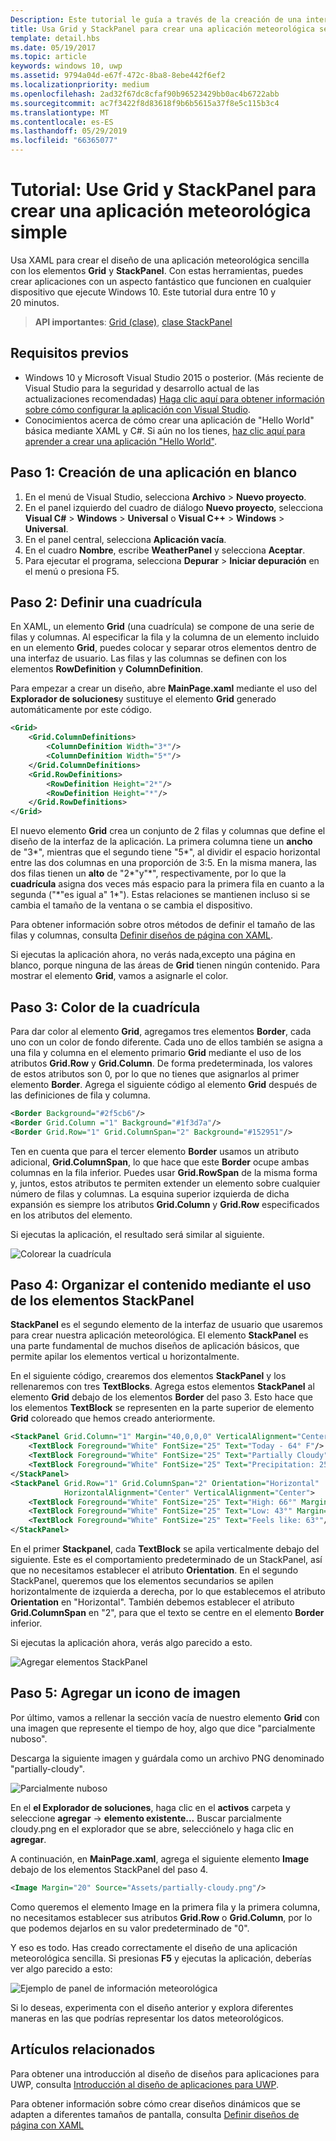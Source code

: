 ```yaml
---
Description: Este tutorial le guía a través de la creación de una interfaz de usuario de la aplicación básica. Aquí se explica y se muestra el uso de Grid y StackPanel, dos de los elementos XAML más comunes.
title: Usa Grid y StackPanel para crear una aplicación meteorológica sencilla.
template: detail.hbs
ms.date: 05/19/2017
ms.topic: article
keywords: windows 10, uwp
ms.assetid: 9794a04d-e67f-472c-8ba8-8ebe442f6ef2
ms.localizationpriority: medium
ms.openlocfilehash: 2ad32f67dc8cfaf90b96523429bb0ac4b6722abb
ms.sourcegitcommit: ac7f3422f8d83618f9b6b5615a37f8e5c115b3c4
ms.translationtype: MT
ms.contentlocale: es-ES
ms.lasthandoff: 05/29/2019
ms.locfileid: "66365077"
---
```

# <a name="tutorial-use-grid-and-stackpanel-to-create-a-simple-weather-app"></a>Tutorial: Use Grid y StackPanel para crear una aplicación meteorológica simple

Usa XAML para crear el diseño de una aplicación meteorológica sencilla con los elementos **Grid** y **StackPanel**. Con estas herramientas, puedes crear aplicaciones con un aspecto fantástico que funcionen en cualquier dispositivo que ejecute Windows 10. Este tutorial dura entre 10 y 20 minutos.

> **API importantes**: [Grid (clase)](https://docs.microsoft.com/en-us/uwp/api/windows.ui.xaml.controls.grid), [clase StackPanel](https://docs.microsoft.com/en-us/uwp/api/windows.ui.xaml.controls.stackpanel)

## <a name="prerequisites"></a>Requisitos previos
- Windows 10 y Microsoft Visual Studio 2015 o posterior. (Más reciente de Visual Studio para la seguridad y desarrollo actual de las actualizaciones recomendadas) [Haga clic aquí para obtener información sobre cómo configurar la aplicación con Visual Studio](../../get-started/get-set-up.md).
- Conocimientos acerca de cómo crear una aplicación de "Hello World" básica mediante XAML y C#. Si aún no los tienes, [haz clic aquí para aprender a crear una aplicación "Hello World"](https://docs.microsoft.com/windows/uwp/get-started/create-a-hello-world-app-xaml-universal).

## <a name="step-1-create-a-blank-app"></a>Paso 1: Creación de una aplicación en blanco
1. En el menú de Visual Studio, selecciona **Archivo** > **Nuevo proyecto**.
2. En el panel izquierdo del cuadro de diálogo **Nuevo proyecto**, selecciona **Visual C#**  > **Windows** > **Universal** o **Visual C++**  > **Windows** > **Universal**.
3. En el panel central, selecciona **Aplicación vacía**.
4. En el cuadro **Nombre**, escribe **WeatherPanel** y selecciona **Aceptar**.
5. Para ejecutar el programa, selecciona **Depurar** > **Iniciar depuración** en el menú o presiona F5.

## <a name="step-2-define-a-grid"></a>Paso 2: Definir una cuadrícula
En XAML, un elemento **Grid** (una cuadrícula) se compone de una serie de filas y columnas. Al especificar la fila y la columna de un elemento incluido en un elemento **Grid**, puedes colocar y separar otros elementos dentro de una interfaz de usuario. Las filas y las columnas se definen con los elementos **RowDefinition** y **ColumnDefinition**.

Para empezar a crear un diseño, abre **MainPage.xaml** mediante el uso del **Explorador de soluciones**y sustituye el elemento **Grid** generado automáticamente por este código.

```xml
<Grid>
    <Grid.ColumnDefinitions>
        <ColumnDefinition Width="3*"/>
        <ColumnDefinition Width="5*"/>
    </Grid.ColumnDefinitions>
    <Grid.RowDefinitions>
        <RowDefinition Height="2*"/>
        <RowDefinition Height="*"/>
    </Grid.RowDefinitions>
</Grid>
```

El nuevo elemento **Grid** crea un conjunto de 2 filas y columnas que define el diseño de la interfaz de la aplicación. La primera columna tiene un **ancho** de "3\*", mientras que el segundo tiene "5\*", al dividir el espacio horizontal entre las dos columnas en una proporción de 3:5. En la misma manera, las dos filas tienen un **alto** de "2\*"y"\*", respectivamente, por lo que la **cuadrícula** asigna dos veces más espacio para la primera fila en cuanto a la segunda ("\*"es igual a" 1\*"). Estas relaciones se mantienen incluso si se cambia el tamaño de la ventana o se cambia el dispositivo.

Para obtener información sobre otros métodos de definir el tamaño de las filas y columnas, consulta [Definir diseños de página con XAML](https://docs.microsoft.com/windows/uwp/layout/layouts-with-xaml).

Si ejecutas la aplicación ahora, no verás nada,excepto una página en blanco, porque ninguna de las áreas de **Grid** tienen ningún contenido. Para mostrar el elemento **Grid**, vamos a asignarle el color.

## <a name="step-3-color-the-grid"></a>Paso 3: Color de la cuadrícula
Para dar color al elemento **Grid**, agregamos tres elementos **Border**, cada uno con un color de fondo diferente. Cada uno de ellos también se asigna a una fila y columna en el elemento primario **Grid** mediante el uso de los atributos **Grid.Row** y **Grid.Column**. De forma predeterminada, los valores de estos atributos son 0, por lo que no tienes que asignarlos al primer elemento **Border**. Agrega el siguiente código al elemento **Grid** después de las definiciones de fila y columna.

```xml
<Border Background="#2f5cb6"/>
<Border Grid.Column ="1" Background="#1f3d7a"/>
<Border Grid.Row="1" Grid.ColumnSpan="2" Background="#152951"/>
```

Ten en cuenta que para el tercer elemento **Border** usamos un atributo adicional, **Grid.ColumnSpan**, lo que hace que este **Border** ocupe ambas columnas en la fila inferior. Puedes usar **Grid.RowSpan** de la misma forma y, juntos, estos atributos te permiten extender un elemento sobre cualquier número de filas y columnas. La esquina superior izquierda de dicha expansión es siempre los atributos **Grid.Column** y **Grid.Row** especificados en los atributos del elemento.

Si ejecutas la aplicación, el resultado será similar al siguiente.

![Colorear la cuadrícula](images/grid-weather-1.png)

## <a name="step-4-organize-content-by-using-stackpanel-elements"></a>Paso 4: Organizar el contenido mediante el uso de los elementos StackPanel
**StackPanel** es el segundo elemento de la interfaz de usuario que usaremos para crear nuestra aplicación meteorológica. El elemento **StackPanel** es una parte fundamental de muchos diseños de aplicación básicos, que permite apilar los elementos vertical u horizontalmente.

En el siguiente código, crearemos dos elementos **StackPanel** y los rellenaremos con tres **TextBlocks**. Agrega estos elementos **StackPanel** al elemento **Grid** debajo de los elementos **Border** del paso 3. Esto hace que los elementos **TextBlock** se representen en la parte superior de elemento **Grid** coloreado que hemos creado anteriormente.

```xml
<StackPanel Grid.Column="1" Margin="40,0,0,0" VerticalAlignment="Center">
    <TextBlock Foreground="White" FontSize="25" Text="Today - 64° F"/>
    <TextBlock Foreground="White" FontSize="25" Text="Partially Cloudy"/>
    <TextBlock Foreground="White" FontSize="25" Text="Precipitation: 25%"/>
</StackPanel>
<StackPanel Grid.Row="1" Grid.ColumnSpan="2" Orientation="Horizontal"
            HorizontalAlignment="Center" VerticalAlignment="Center">
    <TextBlock Foreground="White" FontSize="25" Text="High: 66°" Margin="0,0,20,0"/>
    <TextBlock Foreground="White" FontSize="25" Text="Low: 43°" Margin="0,0,20,0"/>
    <TextBlock Foreground="White" FontSize="25" Text="Feels like: 63°"/>
</StackPanel>
```

En el primer **Stackpanel**, cada **TextBlock** se apila verticalmente debajo del siguiente. Este es el comportamiento predeterminado de un StackPanel, así que no necesitamos establecer el atributo **Orientation**. En el segundo StackPanel, queremos que los elementos secundarios se apilen horizontalmente de izquierda a derecha, por lo que establecemos el atributo **Orientation** en "Horizontal". También debemos establecer el atributo **Grid.ColumnSpan** en "2", para que el texto se centre en el elemento **Border** inferior.

Si ejecutas la aplicación ahora, verás algo parecido a esto.

![Agregar elementos StackPanel](images/grid-weather-2.png)

## <a name="step-5-add-an-image-icon"></a>Paso 5: Agregar un icono de imagen

Por último, vamos a rellenar la sección vacía de nuestro elemento **Grid** con una imagen que represente el tiempo de hoy, algo que dice "parcialmente nuboso".

Descarga la siguiente imagen y guárdala como un archivo PNG denominado "partially-cloudy".

![Parcialmente nuboso](images/partially-cloudy.PNG)

En el **el Explorador de soluciones**, haga clic en el **activos** carpeta y seleccione **agregar** -> **elemento existente...** Buscar parcialmente cloudy.png en el explorador que se abre, selecciónelo y haga clic en **agregar**.

A continuación, en **MainPage.xaml**, agrega el siguiente elemento **Image** debajo de los elementos StackPanel del paso 4.

```xml
<Image Margin="20" Source="Assets/partially-cloudy.png"/>
```

Como queremos el elemento Image en la primera fila y la primera columna, no necesitamos establecer sus atributos **Grid.Row** o **Grid.Column**, por lo que podemos dejarlos en su valor predeterminado de "0".

Y eso es todo. Has creado correctamente el diseño de una aplicación meteorológica sencilla. Si presionas **F5** y ejecutas la aplicación, deberías ver algo parecido a esto:

![Ejemplo de panel de información meteorológica](images/grid-weather-3.PNG)

Si lo deseas, experimenta con el diseño anterior y explora diferentes maneras en las que podrías representar los datos meteorológicos.

## <a name="related-articles"></a>Artículos relacionados
Para obtener una introducción al diseño de diseños para aplicaciones para UWP, consulta [Introducción al diseño de aplicaciones para UWP](https://docs.microsoft.com/windows/uwp/layout/design-and-ui-intro).

Para obtener información sobre cómo crear diseños dinámicos que se adapten a diferentes tamaños de pantalla, consulta [Definir diseños de página con XAML](https://docs.microsoft.com/windows/uwp/layout/layouts-with-xaml)
